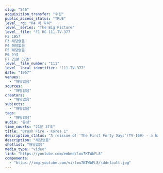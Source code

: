 ```yaml
---
slug: "546"
acquisition_transfer: "수집"
public_access_status: "TRUE"
level__rg: "R4 빅 픽쳐"
level__series: "The Big Picture"
level__file: "F1 RG 111-TV-377
F2 1957
F3 해당없음
F4 해당없음
F5 해당없음
F6 유성
F7 21분 37초"
level__file_number: "111"
level__local_identifier: "111-TV-377"
date: "1957"
venues: 
  - "해당없음"
sources: 
  - "해당없음"
creators: 
  - "해당없음"
subjects: 
  - "해당없음"
tags: 
  - "해당없음"
audio: "유성"
time_courts: "21분 37초"
title: "Brush Fire - Korea 1"
description_status: "A reissue of 'The First Forty Days'(TV-169) - a handful of men are locked in bitter combat with a ruthless enemy army of five divisions in Korea 1950."
description: "해당없음"
shotlist: "해당없음"
media_type: "video"
link: "https://youtube.com/embed/lou7KTWbFL8"
components: 
  - "https://img.youtube.com/vi/lou7KTWbFL8/sddefault.jpg"
---
```

